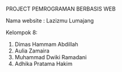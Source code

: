 PROJECT PEMROGRAMAN BERBASIS WEB

Nama website : Lazizmu Lumajang

Kelompok 8:

1. Dimas Hammam Abdillah
2. Aulia Zamaira
3. Muhammad Dwiki Ramadani
4. Adhika Pratama Hakim
